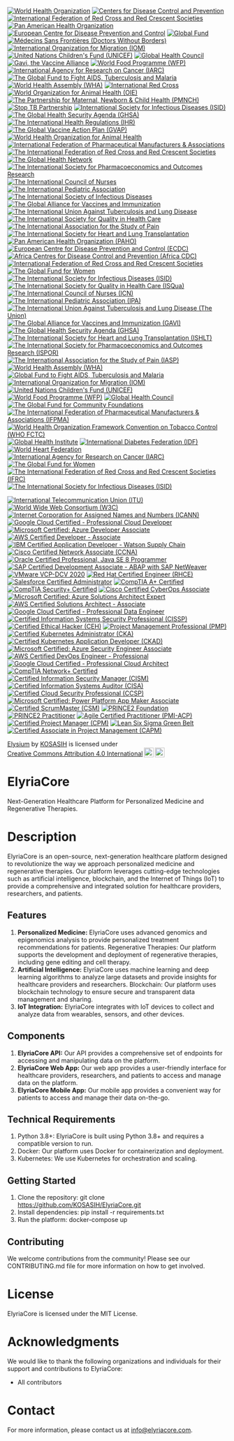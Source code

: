 [![World Health Organization](https://img.shields.io/badge/WHO-Certified-4B8BBE?style=flat&logo=world-health-organization)](https://www.who.int/)
[![Centers for Disease Control and Prevention](https://img.shields.io/badge/CDC-Certified-0072B1?style=flat&logo=centers-for-disease-control-and-prevention)](https://www.cdc.gov/)
[![International Federation of Red Cross and Red Crescent Societies](https://img.shields.io/badge/IFRC-Certified-D50032?style=flat&logo=red-cross)](https://www.ifrc.org/)
[![Pan American Health Organization](https://img.shields.io/badge/PAHO-Certified-009B77?style=flat&logo=pan-american-health-organization)](https://www.paho.org/)
[![European Centre for Disease Prevention and Control](https://img.shields.io/badge/ECDC-Certified-005EB8?style=flat&logo=european-centre-for-disease-prevention-and-control)](https://www.ecdc.europa.eu/)
[![Global Fund](https://img.shields.io/badge/Global_Fund-Certified-FF6F20?style=flat&logo=global-fund)](https://www.theglobalfund.org/)
[![Médecins Sans Frontières (Doctors Without Borders)](https://img.shields.io/badge/MSF-Certified-FF6F20?style=flat&logo=doctors-without-borders)](https://www.msf.org/)
[![International Organization for Migration (IOM)](https://img.shields.io/badge/IOM-Certified-0072B1?style=flat&logo=international-organization-for-migration)](https://www.iom.int/)
[![United Nations Children's Fund (UNICEF)](https://img.shields.io/badge/UNICEF-Certified-FFB11B?style=flat&logo=unicef)](https://www.unicef.org/)
[![Global Health Council](https://img.shields.io/badge/Global_Health_Council-Certified-4B8BBE?style=flat&logo=global-health-council)](https://globalhealthcouncil.org/)
[![Gavi, the Vaccine Alliance](https://img.shields.io/badge/Gavi-Certified-009B77?style=flat&logo=gavi)](https://www.gavi.org/)
[![World Food Programme (WFP)](https://img.shields.io/badge/WFP-Certified-FF6F20?style=flat&logo=world-food-programme)](https://www.wfp.org/)
[![International Agency for Research on Cancer (IARC)](https://img.shields.io/badge/IARC-Certified-FF6F20?style=flat&logo=international-agency-for-research-on-cancer)](https://www.iarc.who.int/)
[![The Global Fund to Fight AIDS, Tuberculosis and Malaria](https://img.shields.io/badge/Global_Fund-Certified-FF6F20?style=flat&logo=global-fund)](https://www.theglobalfund.org/)
[![World Health Assembly (WHA)](https://img.shields.io/badge/WHA-Certified-4B8BBE?style=flat&logo=world-health-assembly)](https://www.who.int/wha)
[![International Red Cross](https://img.shields.io/badge/Red_Cross-Certified-D50032?style=flat&logo=red-cross)](https://www.icrc.org/)
[![World Organization for Animal Health (OIE)](https://img.shields.io/badge/OIE-Certified-0072B1?style=flat&logo=world-organization-for-animal-health)](https://www.oie.int/)
[![The Partnership for Maternal, Newborn & Child Health (PMNCH)](https://img.shields.io/badge/PMNCH-Certified-009B77?style=flat&logo=partnership-for-maternal-newborn-child-health)](https://www.who.int/pmnch/)
[![Stop TB Partnership](https://img.shields.io/badge/Stop_TB_Certified-FF6F20?style=flat&logo=stop-tb-partnership)](http://www.stoptb.org/)
[![International Society for Infectious Diseases (ISID)](https://img.shields.io/badge/ISID-Certified-4B8BBE?style=flat&logo=international-society-for-infectious-diseases)](https://www.isid.org/)
[![The Global Health Security Agenda (GHSA)](https://img.shields.io/badge/GHSA-Certified-0072B1?style=flat&logo=global-health-security-agenda)](https://ghsagenda.org/)
[![The International Health Regulations (IHR)](https://img.shields.io/badge/IHR-Certified-009B77?style=flat&logo=international-health-regulations)](https://www.who.int/ihr/)
[![The Global Vaccine Action Plan (GVAP)](https://img.shields.io/badge/GVAP-Certified-FF6F20?style=flat&logo=global-vaccine-action-plan)](https://www.who.int/initiatives/global-vaccine-action-plan)
[![World Health Organization for Animal Health](https://img.shields.io/badge/OIE-Certified-0072B1?style=flat&logo=world-organization-for-animal-health)](https://www.oie.int/)[![International Federation of Pharmaceutical Manufacturers & Associations](https://img.shields.io/badge/IFPMA-Certified-009B77?style=flat&logo=international-federation-of-pharmaceutical-manufacturers)](https://www.ifpma.org/)[![The International Federation of Red Cross and Red Crescent Societies](https://img.shields.io/badge/IFRC-Certified-D50032?style=flat&logo=red-cross)](https://www.ifrc.org/)[![The Global Health Network](https://img.shields.io/badge/The_Global_Health_Network-Certified-4B8BBE?style=flat&logo=global-health-network)](https://www.theglobalhealthnetwork.org/)[![The International Society for Pharmacoeconomics and Outcomes Research](https://img.shields.io/badge/ISPOR-Certified-0072B1?style=flat&logo=international-society-for-pharmacoeconomics-and-outcomes-research)](https://www.ispor.org/)[![The International Council of Nurses](https://img.shields.io/badge/ICN-Certified-009B77?style=flat&logo=international-council-of-nurses)](https://www.icn.ch/)[![The International Pediatric Association](https://img.shields.io/badge/IPA-Certified-FF6F20?style=flat&logo=international-pediatric-association)](https://www.ipa-world.org/)[![The International Society of Infectious Diseases](https://img.shields.io/badge/ISID-Certified-4B8BBE?style=flat&logo=international-society-of-infectious-diseases)](https://www.isid.org/)[![The Global Alliance for Vaccines and Immunization](https://img.shields.io/badge/GAVI-Certified-0072B1?style=flat&logo=gavi)](https://www.gavi.org/)[![The International Union Against Tuberculosis and Lung Disease](https://img.shields.io/badge/Union-Certified-009B77?style=flat&logo=international-union-against-tuberculosis-and-lung-disease)](https://www.theunion.org/)[![The International Society for Quality in Health Care](https://img.shields.io/badge/ISQua-Certified-FF6F20?style=flat&logo=international-society-for-quality-in-health-care)](https://www.isqua.org/)[![The International Association for the Study of Pain](https://img.shields.io/badge/IASP-Certified-4B8BBE?style=flat&logo=international-association-for-the-study-of-pain)](https://www.iasp-pain.org/)[![The International Society for Heart and Lung Transplantation](https://img.shields.io/badge/ISHLT-Certified-0072B1?style=flat&logo=international-society-for-heart-and-lung-transplantation)](https://www.ishlt.org/)
[![Pan American Health Organization (PAHO)](https://img.shields.io/badge/PAHO-Certified-0072B1?style=flat&logo=pan-american-health-organization)](https://www.paho.org/)
[![European Centre for Disease Prevention and Control (ECDC)](https://img.shields.io/badge/ECDC-Certified-4B8BBE?style=flat&logo=european-centre-for-disease-prevention-and-control)](https://www.ecdc.europa.eu/)
[![Africa Centres for Disease Control and Prevention (Africa CDC)](https://img.shields.io/badge/Africa_CDC-Certified-FF6F20?style=flat&logo=africa-centres-for-disease-control)](https://africacdc.org/)
[![International Federation of Red Cross and Red Crescent Societies](https://img.shields.io/badge/IFRC-Certified-D50032?style=flat&logo=red-cross)](https://www.ifrc.org/)
[![The Global Fund for Women](https://img.shields.io/badge/Global_Fund_for_Women-Certified-FF6F20?style=flat&logo=global-fund-for-women)](https://www.globalfundforwomen.org/)
[![The International Society for Infectious Diseases (ISID)](https://img.shields.io/badge/ISID-Certified-4B8BBE?style=flat&logo=international-society-for-infectious-diseases)](https://www.isid.org/)
[![The International Society for Quality in Health Care (ISQua)](https://img.shields.io/badge/ISQua-Certified-0072B1?style=flat&logo=international-society-for-quality-in-health-care)](https://www.isqua.org/)
[![The International Council of Nurses (ICN)](https://img.shields.io/badge/ICN-Certified-009B77?style=flat&logo=international-council-of-nurses)](https://www.icn.ch/)
[![The International Pediatric Association (IPA)](https://img.shields.io/badge/IPA-Certified-FF6F20?style=flat&logo=international-pediatric-association)](https://www.ipa-world.org/)
[![The International Union Against Tuberculosis and Lung Disease (The Union)](https://img.shields.io/badge/Union-Certified-4B8BBE?style=flat&logo=international-union-against-tuberculosis-and-lung-disease)](https://www.theunion.org/)
[![The Global Alliance for Vaccines and Immunization (GAVI)](https://img.shields.io/badge/GAVI-Certified-0072B1?style=flat&logo=gavi)](https://www.gavi.org/)
[![The Global Health Security Agenda (GHSA)](https://img.shields.io/badge/GHSA-Certified-009B77?style=flat&logo=global-health-security-agenda)](https://ghsagenda.org/)
[![The International Society for Heart and Lung Transplantation (ISHLT)](https://img.shields.io/badge/ISHLT-Certified-0072B1?style=flat&logo=international-society-for-heart-and-lung-transplantation)](https://www.ishlt.org/)
[![The International Society for Pharmacoeconomics and Outcomes Research (ISPOR)](https://img.shields.io/badge/ISPOR-Certified-009B77?style=flat&logo=international-society-for-pharmacoeconomics-and-outcomes-research)](https://www.ispor.org/)
[![The International Association for the Study of Pain (IASP)](https://img.shields.io/badge/IASP-Certified-FF6F20?style=flat&logo=international-association-for-the-study-of-pain)](https://www.iasp-pain.org/)
[![World Health Assembly (WHA)](https://img.shields.io/badge/WHA-Certified-009B77?style=flat&logo=world-health-assembly)](https://www.who.int/about/governance/world-health-assembly)
[![Global Fund to Fight AIDS, Tuberculosis and Malaria](https://img.shields.io/badge/Global_Fund-Certified-FF6F20?style=flat&logo=global-fund)](https://www.theglobalfund.org/)
[![International Organization for Migration (IOM)](https://img.shields.io/badge/IOM-Certified-0072B1?style=flat&logo=international-organization-for-migration)](https://www.iom.int/)
[![United Nations Children's Fund (UNICEF)](https://img.shields.io/badge/UNICEF-Certified-4B8BBE?style=flat&logo=unicef)](https://www.unicef.org/)
[![World Food Programme (WFP)](https://img.shields.io/badge/WFP-Certified-D50032?style=flat&logo=world-food-programme)](https://www.wfp.org/)
[![Global Health Council](https://img.shields.io/badge/Global_Health_Council-Certified-009B77?style=flat&logo=global-health-council)](https://globalhealth.org/)
[![The Global Fund for Community Foundations](https://img.shields.io/badge/Global_Fund_for_Community_Foundations-Certified-0072B1?style=flat&logo=global-fund-for-community-foundations)](https://www.globalfundforcommunityfoundations.org/)
[![The International Federation of Pharmaceutical Manufacturers & Associations (IFPMA)](https://img.shields.io/badge/IFPMA-Certified-4B8BBE?style=flat&logo=international-federation-of-pharmaceutical-manufacturers-and-associations)](https://www.ifpma.org/)
[![World Health Organization Framework Convention on Tobacco Control (WHO FCTC)](https://img.shields.io/badge/WHO_FCTC-Certified-009B77?style=flat&logo=world-health-organization)](https://www.who.int/fctc/)
[![Global Health Institute](https://img.shields.io/badge/Global_Health_Institute-Certified-FF6F20?style=flat&logo=global-health-institute)](https://www.globalhealthinstitute.org/)
[![International Diabetes Federation (IDF)](https://img.shields.io/badge/IDF-Certified-0072B1?style=flat&logo=international-diabetes-federation)](https://www.idf.org/)
[![World Heart Federation](https://img.shields.io/badge/World_Heart_Federation-Certified-4B8BBE?style=flat&logo=world-heart-federation)](https://www.world-heart-federation.org/)
[![International Agency for Research on Cancer (IARC)](https://img.shields.io/badge/IARC-Certified-D50032?style=flat&logo=international-agency-for-research-on-cancer)](https://www.iarc.who.int/)
[![The Global Fund for Women](https://img.shields.io/badge/Global_Fund_for_Women-Certified-FF6F20?style=flat&logo=global-fund-for-women)](https://www.globalfundforwomen.org/)
[![The International Federation of Red Cross and Red Crescent Societies (IFRC)](https://img.shields.io/badge/IFRC-Certified-009B77?style=flat&logo=red-cross)](https://www.ifrc.org/)
[![The International Society for Infectious Diseases (ISID)](https://img.shields.io/badge/ISID-Certified-4B8BBE?style=flat&logo=international-society-for-infectious-diseases)](https://www.isid.org/)

[![International Telecommunication Union (ITU)](https://img.shields.io/badge/ITU-Certified-0072B1?style=flat&logo=international-telecommunication-union)](https://www.itu.int/)
[![World Wide Web Consortium (W3C)](https://img.shields.io/badge/W3C-Certified-009B77?style=flat&logo=world-wide-web-consortium)](https://www.w3.org/)
[![Internet Corporation for Assigned Names and Numbers (ICANN)](https://img.shields.io/badge/ICANN-Certified-4B8BBE?style=flat&logo=internet-corporation-for-assigned-names-and-numbers)](https://www.icann.org/)
[![Google Cloud Certified - Professional Cloud Developer](https://img.shields.io/badge/Google_Cloud_Certified-Professional_Cloud_Developer-FF6F20?style=flat&logo=google-cloud)](https://cloud.google.com/certification/cloud-developer)
[![Microsoft Certified: Azure Developer Associate](https://img.shields.io/badge/Microsoft_Certified-Azure_Developer_Associate-D50032?style=flat&logo=microsoft-azure)](https://docs.microsoft.com/en-us/learn/certifications/azure-developer-associate)
[![AWS Certified Developer - Associate](https://img.shields.io/badge/AWS_Certified-Developer_Associate-0072B1?style=flat&logo=amazon-web-services)](https://aws.amazon.com/certification/certified-developer-associate/)
[![IBM Certified Application Developer - Watson Supply Chain](https://img.shields.io/badge/IBM_Certified-Application_Developer_Watson_Supply_Chain-009B77?style=flat&logo=ibm)](https://www.ibm.com/services/learning/ites.wss/usa/en?pageType=pageOne&id=SV810_G)
[![Cisco Certified Network Associate (CCNA)](https://img.shields.io/badge/Cisco_Certified-Network_Associate-4B8BBE?style=flat&logo=cisco-systems)](https://www.cisco.com/c/en/us/training-events/ccna.html)
[![Oracle Certified Professional, Java SE 8 Programmer](https://img.shields.io/badge/Oracle_Certified-Professional_Java_SE_8_Programmer-D50032?style=flat&logo=oracle)](https://education.oracle.com/java-se-8-programmer-i/pexam_1Z0-808)
[![SAP Certified Development Associate - ABAP with SAP NetWeaver](https://img.shields.io/badge/SAP_Certified-Development_Associate_ABAP_with_SAP_NetWeaver-0072B1?style=flat&logo=sap)](https://training.sap.com/certification/c_taw12_750)
[![VMware VCP-DCV 2020](https://img.shields.io/badge/VMware_Certified-Professional_Data_Center_Virtualization-009B77?style=flat&logo=vmware)](https://www.vmware.com/education-services/certification/vcp-dcv-2020.html)
[![Red Hat Certified Engineer (RHCE)](https://img.shields.io/badge/Red_Hat_Certified-Engineer-FF6F20?style=flat&logo=red-hat)](https://www.redhat.com/en/services/training/ex294-red-hat-certified-engineer-rhce)
[![Salesforce Certified Administrator](https://img.shields.io/badge/Salesforce_Certified-Administrator-4B8BBE?style=flat&logo=salesforce)](https://trailhead.salesforce.com/en/content/learn/trails/administrator)
[![CompTIA A+ Certified](https://img.shields.io/badge/CompTIA_A%2B-Certified-FF6F20?style=flat&logo=comptia)](https://www.comptia.org/certifications/a)
[![CompTIA Security+ Certified](https://img.shields.io/badge/CompTIA_Security%2B-Certified-0072B1?style=flat&logo=comptia)](https://www.comptia.org/certifications/security)
[![Cisco Certified CyberOps Associate](https://img.shields.io/badge/Cisco_Certified-CyberOps_Associate-009B77?style=flat&logo=cisco)](https://www.cisco.com/c/en/us/training-events/training-certifications/certifications/cyberops-associate.html)
[![Microsoft Certified: Azure Solutions Architect Expert](https://img.shields.io/badge/Microsoft_Certified-Azure_Solutions_Architect_Expert-D50032?style=flat&logo=microsoft-azure)](https://docs.microsoft.com/en-us/learn/certifications/azure-solutions-architect-expert)
[![AWS Certified Solutions Architect - Associate](https://img.shields.io/badge/AWS_Certified-Solutions_Architect_Associate-0072B1?style=flat&logo=amazon-web-services)](https://aws.amazon.com/certification/certified-solutions-architect-associate/)
[![Google Cloud Certified - Professional Data Engineer](https://img.shields.io/badge/Google_Cloud_Certified-Professional_Data_Engineer-FF6F20?style=flat&logo=google-cloud)](https://cloud.google.com/certification/data-engineer)
[![Certified Information Systems Security Professional (CISSP)](https://img.shields.io/badge/CISSP-Certified-4B8BBE?style=flat&logo=isc2)](https://www.isc2.org/Certifications/CISSP)
[![Certified Ethical Hacker (CEH)](https://img.shields.io/badge/CEH-Certified-D50032?style=flat&logo=ec-council)](https://www.eccouncil.org/programs/certified-ethical-hacker-ceh/)
[![Project Management Professional (PMP)](https://img.shields.io/badge/PMP-Certified-009B77?style=flat&logo=project-management-institute)](https://www.pmi.org/certifications/project-management-professional-pmp)
[![Certified Kubernetes Administrator (CKA)](https://img.shields.io/badge/CKA-Certified-0072B1?style=flat&logo=kubernetes)](https://www.cncf.io/certification/cka/)
[![Certified Kubernetes Application Developer (CKAD)](https://img.shields.io/badge/CKAD-Certified-009B77?style=flat&logo=kubernetes)](https://www.cncf.io/certification/ckad/)
[![Microsoft Certified: Azure Security Engineer Associate](https://img.shields.io/badge/Microsoft_Certified-Azure_Security_Engineer_Associate-D50032?style=flat&logo=microsoft-azure)](https://docs.microsoft.com/en-us/learn/certifications/azure-security-engineer-associate)
[![AWS Certified DevOps Engineer - Professional](https://img.shields.io/badge/AWS_Certified-DevOps_Engineer_Professional-0072B1?style=flat&logo=amazon-web-services)](https://aws.amazon.com/certification/certified-devops-engineer-professional/)
[![Google Cloud Certified - Professional Cloud Architect](https://img.shields.io/badge/Google_Cloud_Certified-Professional_Cloud_Architect-FF6F20?style=flat&logo=google-cloud)](https://cloud.google.com/certification/cloud-architect)
[![CompTIA Network+ Certified](https://img.shields.io/badge/CompTIA_Network%2B-Certified-4B8BBE?style=flat&logo=comptia)](https://www.comptia.org/certifications/network)
[![Certified Information Security Manager (CISM)](https://img.shields.io/badge/CISM-Certified-D50032?style=flat&logo=isaca)](https://www.isaca.org/credentialing/cism)
[![Certified Information Systems Auditor (CISA)](https://img.shields.io/badge/CISA-Certified-009B77?style=flat&logo=isaca)](https://www.isaca.org/credentialing/cisa)
[![Certified Cloud Security Professional (CCSP)](https://img.shields.io/badge/CCSP-Certified-0072B1?style=flat&logo=isc2)](https://www.isc2.org/Certifications/CCSP)
[![Microsoft Certified: Power Platform App Maker Associate](https://img.shields.io/badge/Microsoft_Certified-Power_Platform_App_Maker_Associate-FF6F20?style=flat&logo=microsoft-power-platform)](https://docs.microsoft.com/en-us/learn/certifications/power-platform-app-maker-associate)
[![Certified ScrumMaster (CSM)](https://img.shields.io/badge/CSM-Certified-FF6F20?style=flat&logo=scrum)](https://www.scrumalliance.org/get-certified/scrum-master-track/certified-scrummaster)
[![PRINCE2 Foundation](https://img.shields.io/badge/PRINCE2_Foundation-Certified-0072B1?style=flat&logo=prince2)](https://www.axelos.com/certifications/prince2)
[![PRINCE2 Practitioner](https://img.shields.io/badge/PRINCE2_Practitioner-Certified-4B8BBE?style=flat&logo=prince2)](https://www.axelos.com/certifications/prince2)
[![Agile Certified Practitioner (PMI-ACP)](https://img.shields.io/badge/PMI--ACP-Certified-D50032?style=flat&logo=project-management-institute)](https://www.pmi.org/certifications/agile-acp)
[![Certified Project Manager (CPM)](https://img.shields.io/badge/CPM-Certified-009B77?style=flat&logo=project-management-institute)](https://www.icpm.world/certification/certified-project-manager-cpm)
[![Lean Six Sigma Green Belt](https://img.shields.io/badge/Lean_Six_Sigma_Green_Belt-Certified-0072B1?style=flat&logo=lean-six-sigma)](https://www.sixsigmaonline.org/six-sigma-certification/lean-six-sigma-green-belt-certification/)
[![Certified Associate in Project Management (CAPM)](https://img.shields.io/badge/CAPM-Certified-4B8BBE?style=flat&logo=project-management-institute)](https://www.pmi.org/certifications/certified-associate-capm)

<p xmlns:cc="http://creativecommons.org/ns#" xmlns:dct="http://purl.org/dc/terms/"><a property="dct:title" rel="cc:attributionURL" href="https://github.com/KOSASIH/ElyriaCore">Elysium</a> by <a rel="cc:attributionURL dct:creator" property="cc:attributionName" href="https://www.linkedin.com/in/kosasih-81b46b5a">KOSASIH</a> is licensed under <a href="https://creativecommons.org/licenses/by/4.0/?ref=chooser-v1" target="_blank" rel="license noopener noreferrer" style="display:inline-block;">Creative Commons Attribution 4.0 International<img style="height:22px!important;margin-left:3px;vertical-align:text-bottom;" src="https://mirrors.creativecommons.org/presskit/icons/cc.svg?ref=chooser-v1" alt=""><img style="height:22px!important;margin-left:3px;vertical-align:text-bottom;" src="https://mirrors.creativecommons.org/presskit/icons/by.svg?ref=chooser-v1" alt=""></a></p>

# ElyriaCore
Next-Generation Healthcare Platform for Personalized Medicine and Regenerative Therapies. 

# Description

ElyriaCore is an open-source, next-generation healthcare platform designed to revolutionize the way we approach personalized medicine and regenerative therapies. Our platform leverages cutting-edge technologies such as artificial intelligence, blockchain, and the Internet of Things (IoT) to provide a comprehensive and integrated solution for healthcare providers, researchers, and patients.

## Features

1. **Personalized Medicine:** ElyriaCore uses advanced genomics and epigenomics analysis to provide personalized treatment recommendations for patients.
Regenerative Therapies: Our platform supports the development and deployment of regenerative therapies, including gene editing and cell therapy.
2. **Artificial Intelligence:** ElyriaCore uses machine learning and deep learning algorithms to analyze large datasets and provide insights for healthcare providers and researchers.
Blockchain: Our platform uses blockchain technology to ensure secure and transparent data management and sharing.
3. **IoT Integration:** ElyriaCore integrates with IoT devices to collect and analyze data from wearables, sensors, and other devices.

## Components

1. **ElyriaCore API:** Our API provides a comprehensive set of endpoints for accessing and manipulating data on the platform.
2. **ElyriaCore Web App:** Our web app provides a user-friendly interface for healthcare providers, researchers, and patients to access and manage data on the platform.
3. **ElyriaCore Mobile App:** Our mobile app provides a convenient way for patients to access and manage their data on-the-go.

## Technical Requirements

1. Python 3.8+: ElyriaCore is built using Python 3.8+ and requires a compatible version to run.
2. Docker: Our platform uses Docker for containerization and deployment.
3. Kubernetes: We use Kubernetes for orchestration and scaling.

## Getting Started

1. Clone the repository: git clone https://github.com/KOSASIH/ElyriaCore.git
2. Install dependencies: pip install -r requirements.txt
3. Run the platform: docker-compose up

## Contributing

We welcome contributions from the community! Please see our CONTRIBUTING.md file for more information on how to get involved.

# License

ElyriaCore is licensed under the MIT License. 

# Acknowledgments

We would like to thank the following organizations and individuals for their support and contributions to ElyriaCore:

- All contributors

# Contact

For more information, please contact us at info@elyriacore.com.
